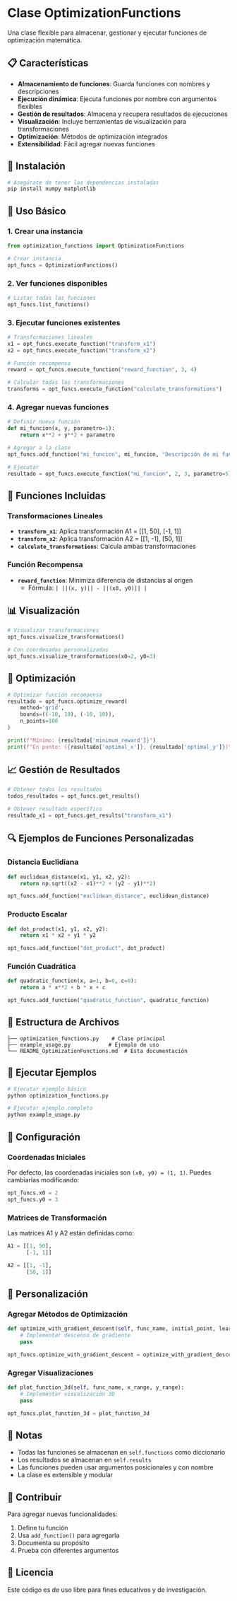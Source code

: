 # Clase OptimizationFunctions

Una clase flexible para almacenar, gestionar y ejecutar funciones de optimización matemática.

## 📋 Características

- **Almacenamiento de funciones**: Guarda funciones con nombres y descripciones
- **Ejecución dinámica**: Ejecuta funciones por nombre con argumentos flexibles
- **Gestión de resultados**: Almacena y recupera resultados de ejecuciones
- **Visualización**: Incluye herramientas de visualización para transformaciones
- **Optimización**: Métodos de optimización integrados
- **Extensibilidad**: Fácil agregar nuevas funciones

## 🚀 Instalación

```bash
# Asegúrate de tener las dependencias instaladas
pip install numpy matplotlib
```

## 📖 Uso Básico

### 1. Crear una instancia

```python
from optimization_functions import OptimizationFunctions

# Crear instancia
opt_funcs = OptimizationFunctions()
```

### 2. Ver funciones disponibles

```python
# Listar todas las funciones
opt_funcs.list_functions()
```

### 3. Ejecutar funciones existentes

```python
# Transformaciones lineales
x1 = opt_funcs.execute_function("transform_x1")
x2 = opt_funcs.execute_function("transform_x2")

# Función recompensa
reward = opt_funcs.execute_function("reward_function", 3, 4)

# Calcular todas las transformaciones
transforms = opt_funcs.execute_function("calculate_transformations")
```

### 4. Agregar nuevas funciones

```python
# Definir nueva función
def mi_funcion(x, y, parametro=1):
    return x**2 + y**2 + parametro

# Agregar a la clase
opt_funcs.add_function("mi_funcion", mi_funcion, "Descripción de mi función")

# Ejecutar
resultado = opt_funcs.execute_function("mi_funcion", 2, 3, parametro=5)
```

## 🔧 Funciones Incluidas

### Transformaciones Lineales
- **`transform_x1`**: Aplica transformación A1 = [[1, 50], [-1, 1]]
- **`transform_x2`**: Aplica transformación A2 = [[1, -1], [50, 1]]
- **`calculate_transformations`**: Calcula ambas transformaciones

### Función Recompensa
- **`reward_function`**: Minimiza diferencia de distancias al origen
  - Fórmula: `| ||(x, y)|| - ||(x0, y0)|| |`

## 📊 Visualización

```python
# Visualizar transformaciones
opt_funcs.visualize_transformations()

# Con coordenadas personalizadas
opt_funcs.visualize_transformations(x0=2, y0=3)
```

## 🎯 Optimización

```python
# Optimizar función recompensa
resultado = opt_funcs.optimize_reward(
    method='grid',
    bounds=((-10, 10), (-10, 10)),
    n_points=100
)

print(f"Mínimo: {resultado['minimum_reward']}")
print(f"En punto: ({resultado['optimal_x']}, {resultado['optimal_y']})")
```

## 📈 Gestión de Resultados

```python
# Obtener todos los resultados
todos_resultados = opt_funcs.get_results()

# Obtener resultado específico
resultado_x1 = opt_funcs.get_results("transform_x1")
```

## 🔍 Ejemplos de Funciones Personalizadas

### Distancia Euclidiana
```python
def euclidean_distance(x1, y1, x2, y2):
    return np.sqrt((x2 - x1)**2 + (y2 - y1)**2)

opt_funcs.add_function("euclidean_distance", euclidean_distance)
```

### Producto Escalar
```python
def dot_product(x1, y1, x2, y2):
    return x1 * x2 + y1 * y2

opt_funcs.add_function("dot_product", dot_product)
```

### Función Cuadrática
```python
def quadratic_function(x, a=1, b=0, c=0):
    return a * x**2 + b * x + c

opt_funcs.add_function("quadratic_function", quadratic_function)
```

## 📁 Estructura de Archivos

```
├── optimization_functions.py    # Clase principal
├── example_usage.py            # Ejemplo de uso
└── README_OptimizationFunctions.md  # Esta documentación
```

## 🧪 Ejecutar Ejemplos

```bash
# Ejecutar ejemplo básico
python optimization_functions.py

# Ejecutar ejemplo completo
python example_usage.py
```

## 🔧 Configuración

### Coordenadas Iniciales
Por defecto, las coordenadas iniciales son `(x0, y0) = (1, 1)`. Puedes cambiarlas modificando:

```python
opt_funcs.x0 = 2
opt_funcs.y0 = 3
```

### Matrices de Transformación
Las matrices A1 y A2 están definidas como:

```python
A1 = [[1, 50],
      [-1, 1]]

A2 = [[1, -1],
      [50, 1]]
```

## 🎨 Personalización

### Agregar Métodos de Optimización
```python
def optimize_with_gradient_descent(self, func_name, initial_point, learning_rate=0.01, iterations=1000):
    # Implementar descenso de gradiente
    pass

opt_funcs.optimize_with_gradient_descent = optimize_with_gradient_descent
```

### Agregar Visualizaciones
```python
def plot_function_3d(self, func_name, x_range, y_range):
    # Implementar visualización 3D
    pass

opt_funcs.plot_function_3d = plot_function_3d
```

## 📝 Notas

- Todas las funciones se almacenan en `self.functions` como diccionario
- Los resultados se almacenan en `self.results`
- Las funciones pueden usar argumentos posicionales y con nombre
- La clase es extensible y modular

## 🤝 Contribuir

Para agregar nuevas funcionalidades:

1. Define tu función
2. Usa `add_function()` para agregarla
3. Documenta su propósito
4. Prueba con diferentes argumentos

## 📄 Licencia

Este código es de uso libre para fines educativos y de investigación. 